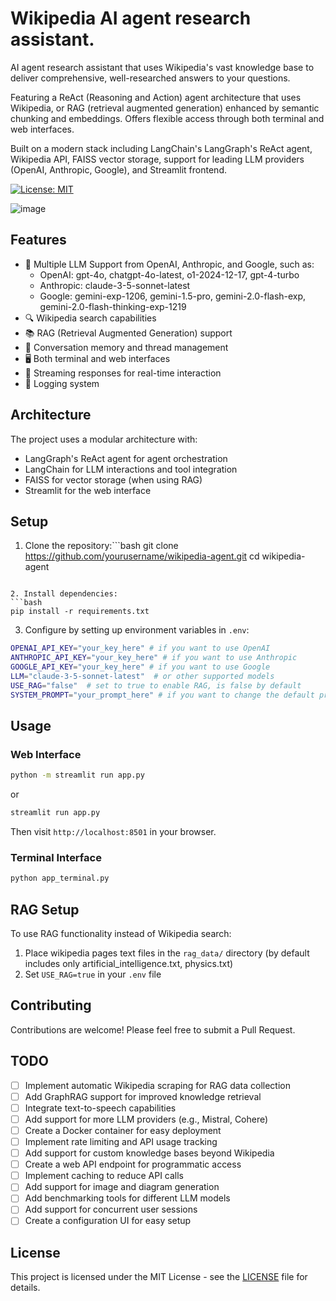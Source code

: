 # Wikipedia AI agent research assistant.

AI agent research assistant that uses Wikipedia's vast knowledge base to deliver comprehensive, well-researched answers to your questions.

Featuring a ReAct (Reasoning and Action) agent architecture that uses Wikipedia, or RAG (retrieval augmented generation) enhanced by semantic chunking and embeddings. Offers flexible access through both terminal and web interfaces.

Built on a modern stack including LangChain's LangGraph's ReAct agent, Wikipedia API, FAISS vector storage, support for leading LLM providers (OpenAI, Anthropic, Google), and Streamlit frontend. 

[![License: MIT](https://img.shields.io/badge/License-MIT-yellow.svg)](https://opensource.org/licenses/MIT)

![image](https://github.com/user-attachments/assets/1bf6474b-3507-4918-a163-250caed9b5e3)

## Features

- 🤖 Multiple LLM Support from OpenAI, Anthropic, and Google, such as:
  - OpenAI: gpt-4o, chatgpt-4o-latest, o1-2024-12-17, gpt-4-turbo
  - Anthropic: claude-3-5-sonnet-latest
  - Google: gemini-exp-1206, gemini-1.5-pro, gemini-2.0-flash-exp, gemini-2.0-flash-thinking-exp-1219
- 🔍 Wikipedia search capabilities
- 📚 RAG (Retrieval Augmented Generation) support
- 💾 Conversation memory and thread management
- 🖥️ Both terminal and web interfaces
- 🔄 Streaming responses for real-time interaction
- 📝 Logging system

## Architecture

The project uses a modular architecture with:
- LangGraph's ReAct agent for agent orchestration
- LangChain for LLM interactions and tool integration
- FAISS for vector storage (when using RAG)
- Streamlit for the web interface

## Setup

1. Clone the repository:```bash
git clone https://github.com/yourusername/wikipedia-agent.git
cd wikipedia-agent
```

2. Install dependencies:
```bash
pip install -r requirements.txt
```

3. Configure by setting up environment variables in `.env`:
```bash
OPENAI_API_KEY="your_key_here" # if you want to use OpenAI
ANTHROPIC_API_KEY="your_key_here" # if you want to use Anthropic
GOOGLE_API_KEY="your_key_here" # if you want to use Google
LLM="claude-3-5-sonnet-latest"  # or other supported models
USE_RAG="false"  # set to true to enable RAG, is false by default
SYSTEM_PROMPT="your_prompt_here" # if you want to change the default prompt
```

## Usage

### Web Interface
```bash
python -m streamlit run app.py 
```
or
```bash
streamlit run app.py
```

Then visit `http://localhost:8501` in your browser.

### Terminal Interface
```bash
python app_terminal.py
```

## RAG Setup

To use RAG functionality instead of Wikipedia search:
1. Place wikipedia pages text files in the `rag_data/` directory (by default includes only artificial_intelligence.txt, physics.txt)
2. Set `USE_RAG=true` in your `.env` file

## Contributing

Contributions are welcome! Please feel free to submit a Pull Request.

## TODO

- [ ] Implement automatic Wikipedia scraping for RAG data collection
- [ ] Add GraphRAG support for improved knowledge retrieval
- [ ] Integrate text-to-speech capabilities
- [ ] Add support for more LLM providers (e.g., Mistral, Cohere)
- [ ] Create a Docker container for easy deployment
- [ ] Implement rate limiting and API usage tracking
- [ ] Add support for custom knowledge bases beyond Wikipedia
- [ ] Create a web API endpoint for programmatic access
- [ ] Implement caching to reduce API calls
- [ ] Add support for image and diagram generation
- [ ] Add benchmarking tools for different LLM models
- [ ] Add support for concurrent user sessions
- [ ] Create a configuration UI for easy setup

## License

This project is licensed under the MIT License - see the [LICENSE](LICENSE) file for details.
